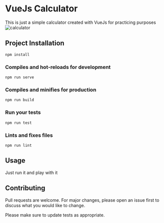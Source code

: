 # VueJs Calculator
This is just a simple calculator created with VueJs for practicing purposes
![calculator](https://user-images.githubusercontent.com/28121770/66344417-777f6980-e913-11e9-8095-01b038adde8f.png)

## Project Installation
```
npm install
```

### Compiles and hot-reloads for development
```
npm run serve
```

### Compiles and minifies for production
```
npm run build
```

### Run your tests
```
npm run test
```

### Lints and fixes files
```
npm run lint
```
## Usage
Just run it and play with it

## Contributing
Pull requests are welcome. For major changes, please open an issue first to discuss what you would like to change.

Please make sure to update tests as appropriate.
